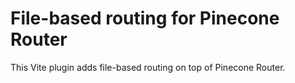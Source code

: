 # File-based routing for Pinecone Router

This Vite plugin adds file-based routing on top of Pinecone Router.